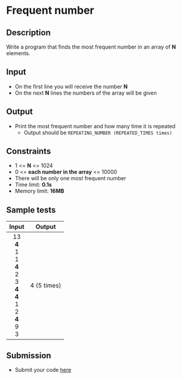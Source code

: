 # Frequent number

## Description
Write a program that finds the most frequent number in an array of **N** elements.

## Input
- On the first line you will receive the number **N**
- On the next **N** lines the numbers of the array will be given

## Output
- Print the most frequent number and how many time it is repeated
  - Output should be `REPEATING_NUMBER (REPEATED_TIMES times)`

## Constraints
- 1 <= **N** <= 1024
- 0 <= **each number in the array** <= 10000
- There will be only one most frequent number
- Time limit: **0.1s**
- Memory limit: **16MB**

## Sample tests

| Input | Output |
|:-----:|:------:|
| 13<br>**4**<br>1<br>1<br>**4**<br>2<br>3<br>**4**<br>**4**<br>1<br>2<br>**4**<br>9<br>3 | 4 (5 times) |

## Submission
- Submit your code [here](http://bgcoder.com/Contests/Compete/Index/360#5)

